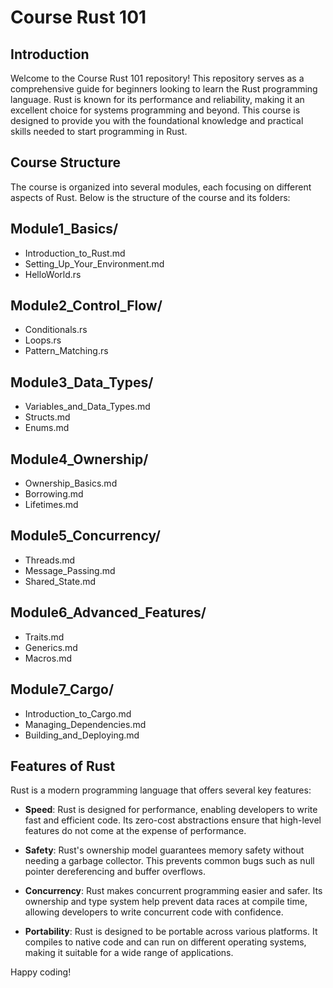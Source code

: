 # Course Rust 101

## Introduction

Welcome to the Course Rust 101 repository! This repository serves as a comprehensive guide for beginners looking to learn the Rust programming language. Rust is known for its performance and reliability, making it an excellent choice for systems programming and beyond. This course is designed to provide you with the foundational knowledge and practical skills needed to start programming in Rust.

## Course Structure

The course is organized into several modules, each focusing on different aspects of Rust. Below is the structure of the course and its folders:

## Module1_Basics/
- Introduction_to_Rust.md
- Setting_Up_Your_Environment.md
- HelloWorld.rs

## Module2_Control_Flow/
- Conditionals.rs
- Loops.rs
- Pattern_Matching.rs

## Module3_Data_Types/
- Variables_and_Data_Types.md
- Structs.md
- Enums.md

## Module4_Ownership/
- Ownership_Basics.md
- Borrowing.md
- Lifetimes.md

## Module5_Concurrency/
- Threads.md
- Message_Passing.md
- Shared_State.md

## Module6_Advanced_Features/
- Traits.md
- Generics.md
- Macros.md

## Module7_Cargo/
- Introduction_to_Cargo.md
- Managing_Dependencies.md
- Building_and_Deploying.md

## Features of Rust

Rust is a modern programming language that offers several key features:

- **Speed**: Rust is designed for performance, enabling developers to write fast and efficient code. Its zero-cost abstractions ensure that high-level features do not come at the expense of performance.

- **Safety**: Rust's ownership model guarantees memory safety without needing a garbage collector. This prevents common bugs such as null pointer dereferencing and buffer overflows.

- **Concurrency**: Rust makes concurrent programming easier and safer. Its ownership and type system help prevent data races at compile time, allowing developers to write concurrent code with confidence.

- **Portability**: Rust is designed to be portable across various platforms. It compiles to native code and can run on different operating systems, making it suitable for a wide range of applications.

Happy coding!
